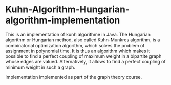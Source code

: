 # Kuhn-Algorithm-Hungarian-algorithm-implementation

This is an implementation of kunh algorithme in Java. The Hungarian algorithm or Hungarian method, also called Kuhn-Munkres algorithm, is a combinatorial optimization algorithm, which solves the problem of assignment in polynomial time. It is thus an algorithm which makes it possible to find a perfect coupling of maximum weight in a bipartite graph whose edges are valued. Alternatively, it allows to find a perfect coupling of minimum weight in such a graph.



Implementation implemented as part of the graph theory course.

